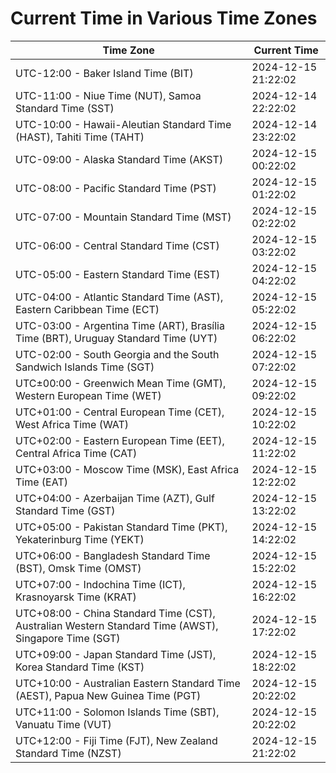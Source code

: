 # Current Time in Various Time Zones

| Time Zone | Current Time |
|-----------|--------------|
| UTC-12:00 - Baker Island Time (BIT) | 2024-12-15 21:22:02 |
| UTC-11:00 - Niue Time (NUT), Samoa Standard Time (SST) | 2024-12-14 22:22:02 |
| UTC-10:00 - Hawaii-Aleutian Standard Time (HAST), Tahiti Time (TAHT) | 2024-12-14 23:22:02 |
| UTC-09:00 - Alaska Standard Time (AKST) | 2024-12-15 00:22:02 |
| UTC-08:00 - Pacific Standard Time (PST) | 2024-12-15 01:22:02 |
| UTC-07:00 - Mountain Standard Time (MST) | 2024-12-15 02:22:02 |
| UTC-06:00 - Central Standard Time (CST) | 2024-12-15 03:22:02 |
| UTC-05:00 - Eastern Standard Time (EST) | 2024-12-15 04:22:02 |
| UTC-04:00 - Atlantic Standard Time (AST), Eastern Caribbean Time (ECT) | 2024-12-15 05:22:02 |
| UTC-03:00 - Argentina Time (ART), Brasília Time (BRT), Uruguay Standard Time (UYT) | 2024-12-15 06:22:02 |
| UTC-02:00 - South Georgia and the South Sandwich Islands Time (SGT) | 2024-12-15 07:22:02 |
| UTC±00:00 - Greenwich Mean Time (GMT), Western European Time (WET) | 2024-12-15 09:22:02 |
| UTC+01:00 - Central European Time (CET), West Africa Time (WAT) | 2024-12-15 10:22:02 |
| UTC+02:00 - Eastern European Time (EET), Central Africa Time (CAT) | 2024-12-15 11:22:02 |
| UTC+03:00 - Moscow Time (MSK), East Africa Time (EAT) | 2024-12-15 12:22:02 |
| UTC+04:00 - Azerbaijan Time (AZT), Gulf Standard Time (GST) | 2024-12-15 13:22:02 |
| UTC+05:00 - Pakistan Standard Time (PKT), Yekaterinburg Time (YEKT) | 2024-12-15 14:22:02 |
| UTC+06:00 - Bangladesh Standard Time (BST), Omsk Time (OMST) | 2024-12-15 15:22:02 |
| UTC+07:00 - Indochina Time (ICT), Krasnoyarsk Time (KRAT) | 2024-12-15 16:22:02 |
| UTC+08:00 - China Standard Time (CST), Australian Western Standard Time (AWST), Singapore Time (SGT) | 2024-12-15 17:22:02 |
| UTC+09:00 - Japan Standard Time (JST), Korea Standard Time (KST) | 2024-12-15 18:22:02 |
| UTC+10:00 - Australian Eastern Standard Time (AEST), Papua New Guinea Time (PGT) | 2024-12-15 20:22:02 |
| UTC+11:00 - Solomon Islands Time (SBT), Vanuatu Time (VUT) | 2024-12-15 20:22:02 |
| UTC+12:00 - Fiji Time (FJT), New Zealand Standard Time (NZST) | 2024-12-15 21:22:02 |
